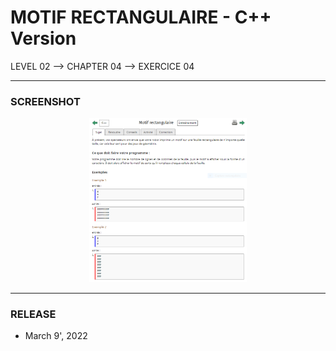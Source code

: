 # MOTIF RECTANGULAIRE - C++ Version
LEVEL 02 --> CHAPTER 04 --> EXERCICE 04

---
### **SCREENSHOT**

<div align="center">
    <img
        src="https://github.com/Ayckinn/CPP/blob/main/FRANCE_IOI/LEVEL_02/Chapter_04/04_motif_rectangulaire/todo.png"
        alt="DEMO"
        style="width:50%">
</div>

---
### **RELEASE**

- March 9', 2022